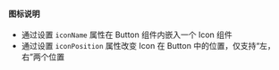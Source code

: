 #### 图标说明

- 通过设置 `iconName` 属性在 Button 组件内嵌入一个 Icon 组件
- 通过设置 `iconPosition` 属性改变 Icon 在 Button 中的位置，仅支持“左，右”两个位置
